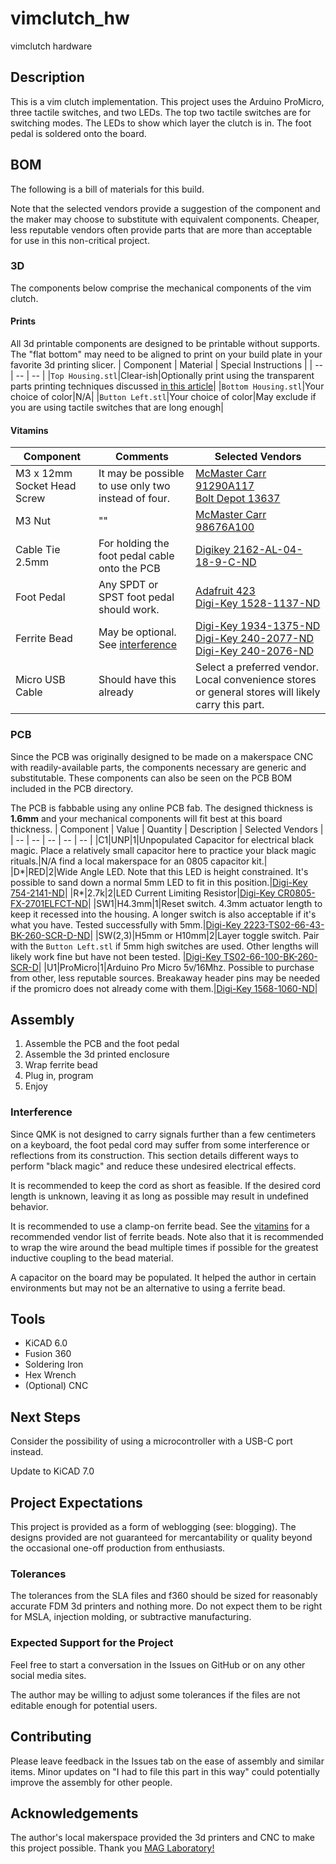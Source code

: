 # vimclutch_hw
vimclutch hardware

## Description
This is a vim clutch implementation. This project uses the Arduino ProMicro, three tactile switches, and two LEDs.  The top two tactile switches are for switching modes.  The LEDs to show which layer the clutch is in.  The foot pedal is soldered onto the board.

## BOM
The following is a bill of materials for this build.

Note that the selected vendors provide a suggestion of the component and the maker may choose to substitute with equivalent components.  Cheaper, less reputable vendors often provide parts that are more than acceptable for use in this non-critical project.

### 3D
The components below comprise the mechanical components of the vim clutch.
#### Prints
All 3d printable components are designed to be printable without supports.  The "flat bottom" may need to be aligned to print on your build plate in your favorite 3d printing slicer.
| Component | Material | Special Instructions |
| -- | -- | -- |
|`Top Housing.stl`|Clear-ish|Optionally print using the transparent parts printing techniques discussed [in this article](https://www.cnckitchen.com/blog/transparent-fdm-3d-prints-are-clearly-stronger)|
|`Bottom Housing.stl`|Your choice of color|N/A|
|`Button Left.stl`|Your choice of color|May exclude if you are using tactile switches that are long enough|
#### Vitamins
| Component | Comments | Selected Vendors |
| -- | -- | -- | 
|M3 x 12mm Socket Head Screw |It may be possible to use only two instead of four.|[McMaster Carr 91290A117](https://www.mcmaster.com/91290A117/) <br /> [Bolt Depot 13637](https://www.boltdepot.com/Product-Details.aspx?product=13637)|
|M3 Nut|"" |[McMaster Carr 98676A100](https://www.mcmaster.com/98676A100/)|
|Cable Tie 2.5mm|For holding the foot pedal cable onto the PCB| [Digikey 2162-AL-04-18-9-C-ND](https://www.digikey.com/en/products/detail/advanced-cable-ties-inc/AL-04-18-9-C/10380608)|
|Foot Pedal|Any SPDT or SPST foot pedal should work. |[Adafruit 423](https://www.adafruit.com/product/423) <br /> [Digi-Key 1528-1137-ND](https://www.digikey.com/en/products/detail/adafruit-industries-llc/423/5353597) |
|Ferrite Bead| May be optional. See [interference](README.md#interference)|[Digi-Key 1934-1375-ND](https://www.digikey.com/en/products/detail/fair-rite-products-corp/0431167281/8593997) <br /> [Digi-Key 240-2077-ND](https://www.digikey.com/en/products/detail/laird-signal-integrity-products/28A2029-0A2/242805) <br /> [Digi-Key 240-2076-ND](https://www.digikey.com/en/products/detail/laird-signal-integrity-products/28A2029-0A0/242804)|
|Micro USB Cable|Should have this already|Select a preferred vendor.  Local convenience stores or general stores will likely carry this part.|

### PCB
Since the PCB was originally designed to be made on a makerspace CNC with readily-available parts, the components necessary are generic and substitutable.  These components can also be seen on the PCB BOM included in the PCB directory.

The PCB is fabbable using any online PCB fab.  The designed thickness is **1.6mm** and your mechanical components will fit best at this board thickness.
| Component | Value | Quantity | Description | Selected Vendors |
| -- | -- | -- | -- | -- |
|C1|UNP|1|Unpopulated Capacitor for electrical black magic.  Place a relatively small capacitor here to practice your black magic rituals.|N/A find a local makerspace for an 0805 capacitor kit.|
|D\*|RED|2|Wide Angle LED.  Note that this LED is height constrained.  It's possible to sand down a normal 5mm LED to fit in this position.|[Digi-Key 754-2141-ND](https://www.digikey.com/en/products/detail/kingbright/WP9294SECK-J3/7318908)|
|R\*|2.7k|2|LED Current Limiting Resistor|[Digi-Key CR0805-FX-2701ELFCT-ND](https://www.digikey.com/en/products/detail/bourns-inc/CR0805-FX-2701ELF/3784809)|
|SW1|H4.3mm|1|Reset switch.  4.3mm actuator length to keep it recessed into the housing.  A longer switch is also acceptable if it's what you have.  Tested successfully with 5mm.|[Digi-Key 2223-TS02-66-43-BK-260-SCR-D-ND](https://www.digikey.com/en/products/detail/cui-devices/TS02-66-43-BK-260-SCR-D/15634273)|
|SW(2,3)|H5mm or H10mm|2|Layer toggle switch.  Pair with the `Button Left.stl` if 5mm high switches are used.  Other lengths will likely work fine but have not been tested. |[Digi-Key TS02-66-100-BK-260-SCR-D](https://www.digikey.com/en/products/detail/cui-devices/TS02-66-100-BK-260-SCR-D/15634307)|
|U1|ProMicro|1|Arduino Pro Micro 5v/16Mhz.  Possible to purchase from other, less reputable sources.  Breakaway header pins may be needed if the promicro does not already come with them.|[Digi-Key 1568-1060-ND](https://www.digikey.com/en/products/detail/sparkfun-electronics/DEV-12640/5140825)|

## Assembly
1. Assemble the PCB and the foot pedal
2. Assemble the 3d printed enclosure
2. Wrap ferrite bead
3. Plug in, program
4. Enjoy

### Interference
Since QMK is not designed to carry signals further than a few centimeters on a keyboard, the foot pedal cord may suffer from some interference or reflections from its construction.  This section details different ways to perform "black magic" and reduce these undesired electrical effects.

It is recommended to keep the cord as short as feasible.  If the desired cord length is unknown, leaving it as long as possible may result in undefined behavior.

It is recommended to use a clamp-on ferrite bead.  See the [vitamins](README.md#vitamins) for a recommended vendor list of ferrite beads. Note also that it is recommended to wrap the wire around the bead multiple times if possible for the greatest inductive coupling to the bead material.

A capacitor on the board may be populated.  It helped the author in certain environments but may not be an alternative to using a ferrite bead.

## Tools
* KiCAD 6.0
* Fusion 360
* Soldering Iron
* Hex Wrench
* (Optional) CNC

## Next Steps
Consider the possibility of using a microcontroller with a USB-C port instead.

Update to KiCAD 7.0

## Project Expectations
This project is provided as a form of weblogging (see: blogging).  The designs provided are not guaranteed for mercantability or quality beyond the occasional one-off production from enthusiasts.

### Tolerances
The tolerances from the SLA files and f360 should be sized for reasonably accurate FDM 3d printers and nothing more.  Do not expect them to be right for MSLA, injection molding, or subtractive manufacturing.

### Expected Support for the Project
Feel free to start a conversation in the Issues on GitHub or on any other social media sites.

The author may be willing to adjust some tolerances if the files are not editable enough for potential users.

## Contributing
Please leave feedback in the Issues tab on the ease of assembly and similar items.  Minor updates on "I had to file this part in this way" could potentially improve the assembly for other people.

## Acknowledgements
The author's local makerspace provided the 3d printers and CNC to make this project possible.  Thank you [MAG Laboratory!](https://www.maglaboratory.org/)
